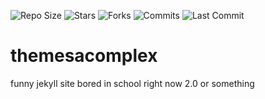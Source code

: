 ![Repo Size](https://img.shields.io/github/repo-size/Bored-Entertainment/themesacomplex)
![Stars](https://img.shields.io/github/stars/Bored-Entertainment/themesacomplex)
![Forks](https://img.shields.io/github/forks/Bored-Entertainment/themesacomplex)
![Commits](https://badgen.net/github/commits/Bored-Entertainment/themesacomplex/main)
![Last Commit](https://img.shields.io/github/last-commit/Bored-Entertainment/themesacomplex)
# themesacomplex
funny jekyll site
bored in school right now 2.0 or something
